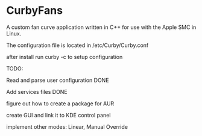 # CurbyFans
A custom fan curve application written in C++ for use with the Apple SMC in Linux.

The configuration file is located in
/etc/Curby/Curby.conf

after install run curby -c to setup configuration

TODO:

Read and parse user configuration DONE

Add services files DONE

figure out how to create a package for AUR

create GUI and link it to KDE control panel

implement other modes: Linear, Manual Override